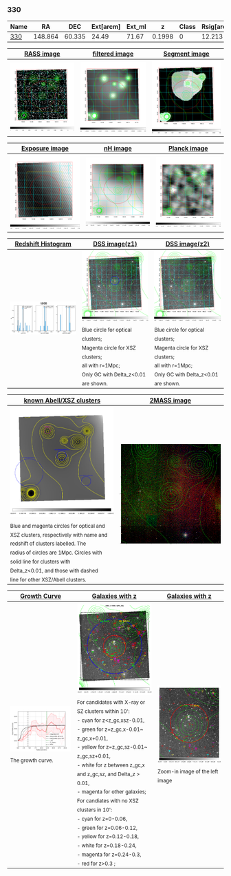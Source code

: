 <div STYLE="page-break-after: always;"></div>

### 330

|Name          |RA          |DEC      | Ext[arcm] | Ext_ml | z    | Class| Rsig[arcmin] | CRsig[c/s] | CR500[c/s] | R500[Mpc] |L500[erg/s]|F500[erg/s/cm^2]| M500[Msun]|Tx[keV]|beta|GC(XSZ,Delta_z<0.01)| GC(OPT,Delta_z<0.01)|GC|alias|
|--------------|------------|------------|---|---|-----------|--------|------|------|----|----|----|----|----|----|----|----|----|----|---|
|[330](script/330.md)     | 148.864       | 60.335       | 24.49    | 71.67   | 0.1998 | 0   | 12.213 |0.050 |0.046 |0.850 |1.038e+44 |9.056e-13 |2.127e+14 |3.637 |2.706 |-, |-, |-, |t608|

|[RASS image](../image/330/330_img.pdf)|[filtered image](../image/330/330_fil.pdf)|[Segment image](../image/330/330_seg.pdf)|
|-------------------|--------------------|-------------------|
| <img src="../image/330/330_img.png" width="300">  | <img src="../image/330/330_fil.png" width="300">   | <img src="../image/330/330_seg.png" width="300">  |

|[Exposure image](../image/330/330_mex.pdf)| [nH image](../image/330/330_nh.pdf)| [Planck image](../image/330/330_p.pdf)|
|-------------------|--------------------|-------------------|
|<img src="../image/330/330_mex.png" width="300">   | <img src="../image/330/330_nh.png" width="300">    | <img src="../image/330/330_p.png" width="300"> |

|[Redshift Histogram](../image/330/330_zg.pdf) | [DSS image(z1)](../image/330/330_dss_z1.pdf)      |  [DSS image(z2)](../image/330/330_dss_z2.pdf)    |
|-------------------|--------------------|-------------------|
|<img src="../image/330/330_zg.png" width="300"> |<img src="../image/330/330_dss_z1.png" width="300"> <sub><br>Blue circle for optical clusters; <br>Magenta circle for XSZ clusters; <br>all with r=1Mpc; <br>Only GC with Delta_z<0.01 are shown. </sub>| <img src="../image/330/330_dss_z2.png" width="300"><sub><br>Blue circle for optical clusters; <br>Magenta circle for XSZ clusters; <br>all with r=1Mpc; <br>Only GC with Delta_z<0.01 are shown. </sub> |

|[known Abell/XSZ clusters](../image/330/330_m.pdf) | [2MASS image](../image/330/330_2mass.pdf)      |
|-------------------|-------------------|
|<img src=../image/330/330_m.png width="300"> <sub><br>Blue and magenta circles for optical and <br>XSZ clusters, respectively with name and <br>redshift of clusters labelled. The <br>radius of circles are 1Mpc. Circles with <br>solid line for clusters with <br>Delta_z<0.01, and those with dashed <br>line for other XSZ/Abell clusters.        </sub>|<img src="../image/330/330_2mass.png" width="300">  |

|[Growth Curve](../image/330/330_gca_all.png) |[Galaxies with z](../image/330/330_opt_ned.pdf) |[Galaxies with z](../image/330/330_opt_ned_zoom.pdf) |
|-------------------|-------------------|-------------------|
| <img src="../image/330/330_gca_all.png" width="300"> <sub><br>The growth curve.</sub>| <img src=../image/330/330_opt_ned.png width="300"> <br><sub> For candidates with X-ray or SZ clusters within 10': <br> - cyan for z<z_gc,xsz-0.01, <br> - green for z=z_gc,x-0.01~ z_gc,x+0.01, <br> - yellow for z=z_gc,sz-0.01~ z_gc,sz+0.01, <br> - white for z between z_gc,x and z_gc,sz, and Delta_z > 0.01, <br> - magenta for other galaxies; <br>For candiates with no XSZ clusters in 10': <br> - cyan for z=0-0.06, <br> - green for z=0.06-0.12, <br> - yellow for z=0.12-0.18, <br> - white for z=0.18-0.24, <br> - magenta for z=0.24-0.3, <br> - red for z>0.3 ;  </sub>|<img src=../image/330/330_opt_ned_zoom.png width="300">  <br><sub> Zoom-in image of the left image</sub>|




